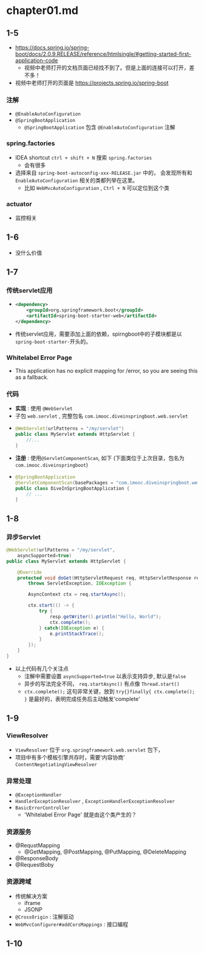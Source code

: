 # chapter01.md

## 1-5

- <https://docs.spring.io/spring-boot/docs/2.0.9.RELEASE/reference/htmlsingle/#getting-started-first-application-code>
    - 视频中老师打开的文档页面已经找不到了。但是上面的连接可以打开，差不多！
- 视频中老师打开的页面是 <https://projects.spring.io/spring-boot>

### 注解
- `@EnableAutoConfiguration`
- `@SpringBootApplication`
    - `@SpringBootApplication` 包含 `@EnableAutoConfiguration` 注解

### spring.factories
- IDEA shortcut `ctrl + shift + N` 搜索 `spring.factories`
    - 会有很多
- 选择来自 `spring-boot-autoconfig-xxx-RELEASE.jar` 中的， 会发现所有和 `EnableAutoConfiguration` 相关的类都列举在这里。
    - 比如 `WebMvcAutoConfiguration` , `Ctrl + N` 可以定位到这个类

### actuator
- 监控相关

## 1-6

- 没什么价值

## 1-7

### 传统servlet应用

- ```xml
  <dependency>
      <groupId>org.springframework.boot</groupId>
      <artifactId>spring-boot-starter-web</artifactId>
  </dependency>
  ```
- 传统servlet应用，需要添加上面的依赖，spirngboot中的子模块都是以`spring-boot-starter-`开头的。

### Whitelabel Error Page

- This application has no explicit mapping for /error, so you are seeing this as a fallback.

### 代码

- **实现** : 使用 `@WebServlet`
- 子包 `web.servlet` , 完整包名 `com.imooc.diveinspringboot.web.servlet`
- ```java
  @WebServlet(urlPatterns = "/my/servlet")
  public class MyServlet extends HttpServlet {
      //...
  }
  ```
- **注册** : 使用`@ServletComponentScan`, 如下 (下面类位于上次目录，包名为`com.imooc.diveinspringboot`)
- ```java
  @SpringBootApplication
  @ServletComponentScan(basePackages = "com.imooc.diveinspringboot.web.servlet")
  public class DiveInSpringBootApplication {
      // ...
  }
  ```

## 1-8

### 异步Servlet

```java
@WebServlet(urlPatterns = "/my/servlet",
    asyncSupported=true)
public class MyServlet extends HttpServlet {

    @Override
    protected void doGet(HttpServletRequest req, HttpServletResponse resp)
        throws ServletException, IOException {

        AsyncContext ctx = req.startAsync();

        ctx.start(() -> {
            try {
                resp.getWriter().println("Hello, World");
                ctx.complete();
            } catch(IOException e) {
                e.printStackTrace();
            }
        });
    }
}
```

- 以上代码有几个关注点
    - 注解中需要设置 `asyncSupported=true` 以表示支持异步, 默认是`false`
    - 异步的写法完全不同， `req.startAsync()` 有点像 `Thread.start()`
    - `ctx.complete();` 这句非常关键，放到 `try{}finally{ ctx.complete(); }` 是最好的，表明完成任务后主动触发'complete'

## 1-9

### ViewResolver

- `ViewResolver` 位于 `org.springframework.web.servlet` 包下，
- 项目中有多个模板引擎共存时，需要'内容协商' `ContentNegotiatingViewResolver`

### 异常处理

- `@ExceptionHandler`
- `HandlerExceptionResolver` , `ExceptionHandlerExceptionResolver`
- `BasicErrorController`
    - 'Whitelabel Error Page' 就是由这个类产生的？

### 资源服务

- @RequstMapping
    - @GetMapping, @PostMapping, @PutMapping, @DeleteMapping
- @ResponseBody
- @RequestBoby

### 资源跨域

- 传统解决方案
    - iframe
    - JSONP
- `@CrossOrigin` : 注解驱动
- `WebMvcConfigurer#addCorsMappings` : 接口编程

## 1-10




